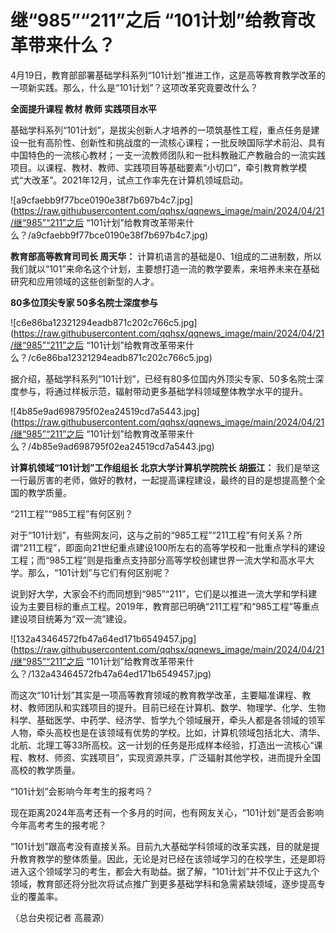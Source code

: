 # 继“985”“211”之后 “101计划”给教育改革带来什么？

4月19日，教育部部署基础学科系列“101计划”推进工作，这是高等教育教学改革的一项新实践。那么，什么是“101计划”？这项改革究竟要改什么？

**全面提升课程 教材 教师 实践项目水平**

基础学科系列“101计划”，是拔尖创新人才培养的一项筑基性工程，重点任务是建设一批有高阶性、创新性和挑战度的一流核心课程；一批反映国际学术前沿、具有中国特色的一流核心教材；一支一流教师团队和一批科教融汇产教融合的一流实践项目。以课程、教材、教师、实践项目等基础要素“小切口”，牵引教育教学模式“大改革”。2021年12月，试点工作率先在计算机领域启动。

![a9cfaebb9f77bce0190e38f7b697b4c7.jpg](https://raw.githubusercontent.com/qqhsx/qqnews_image/main/2024/04/21/继“985”“211”之后 “101计划”给教育改革带来什么？/a9cfaebb9f77bce0190e38f7b697b4c7.jpg)

**教育部高等教育司司长 周天华：**
计算机语言的基础是0、1组成的二进制数，所以我们就以“101”来命名这个计划，主要想打造一流的教学要素，来培养未来在基础研究和应用领域的这些创新型的人才。

**80多位顶尖专家 50多名院士深度参与**

![c6e86ba12321294eadb871c202c766c5.jpg](https://raw.githubusercontent.com/qqhsx/qqnews_image/main/2024/04/21/继“985”“211”之后 “101计划”给教育改革带来什么？/c6e86ba12321294eadb871c202c766c5.jpg)

据介绍，基础学科系列“101计划”，已经有80多位国内外顶尖专家、50多名院士深度参与，将通过样板示范，辐射带动更多基础学科领域整体教学水平的提升。

![4b85e9ad698795f02ea24519cd7a5443.jpg](https://raw.githubusercontent.com/qqhsx/qqnews_image/main/2024/04/21/继“985”“211”之后 “101计划”给教育改革带来什么？/4b85e9ad698795f02ea24519cd7a5443.jpg)

**计算机领域“101计划”工作组组长 北京大学计算机学院院长 胡振江：**
我们是举这一行最厉害的老师，做好的教材，一起提高课程建设，最终的目的是想提高整个全国的教学质量。

“211工程”“985工程”有何区别？

对于“101计划”，有些网友问，这与之前的“985工程”“211工程”有何关系？所谓“211工程”，即面向21世纪重点建设100所左右的高等学校和一批重点学科的建设工程；而“985工程”则是指重点支持部分高等学校创建世界一流大学和高水平大学。那么，“101计划”与它们有何区别呢？

说到好大学，大家会不约而同想到“985”“211”，它们是以推进一流大学和学科建设为主要目标的重点工程。2019年，教育部已明确“211工程”和“985工程”等重点建设项目统筹为“双一流”建设。

![132a43464572fb47a64ed171b6549457.jpg](https://raw.githubusercontent.com/qqhsx/qqnews_image/main/2024/04/21/继“985”“211”之后 “101计划”给教育改革带来什么？/132a43464572fb47a64ed171b6549457.jpg)

而这次“101计划”其实是一项高等教育领域的教育教学改革，主要瞄准课程、教材、教师团队和实践项目的提升。目前已经在计算机、数学、物理学、化学、生物科学、基础医学、中药学、经济学、哲学九个领域展开，牵头人都是各领域的领军人物，牵头高校也是在该领域有优势的学校。比如，计算机领域包括北大、清华、北航、北理工等33所高校。这一计划的任务是形成样本经验，打造出一流核心“课程、教材、师资、实践项目”，实现资源共享，广泛辐射其他学校，进而提升全国高校的教学质量。

“101计划”会影响今年考生的报考吗？

现在距离2024年高考还有一个多月的时间，也有网友关心，“101计划”是否会影响今年高考考生的报考呢？

“101计划”跟高考没有直接关系。目前九大基础学科领域的改革实践，目的就是提升教育教学的整体质量。因此，无论是对已经在该领域学习的在校学生，还是即将进入这个领域学习的考生，都会大有助益。据了解，“101计划”并不仅止于这九个领域，教育部还将分批次将试点推广到更多基础学科和急需紧缺领域，逐步提高专业的覆盖率。

（总台央视记者 高晨源）

